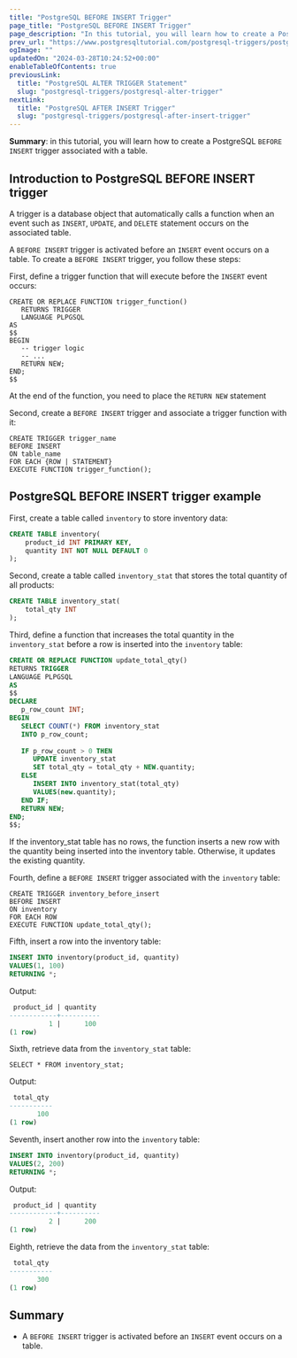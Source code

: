 ```yaml
---
title: "PostgreSQL BEFORE INSERT Trigger"
page_title: "PostgreSQL BEFORE INSERT Trigger"
page_description: "In this tutorial, you will learn how to create a PostgreSQL BEFORE INSERT trigger associated with a table."
prev_url: "https://www.postgresqltutorial.com/postgresql-triggers/postgresql-before-insert-trigger/"
ogImage: ""
updatedOn: "2024-03-28T10:24:52+00:00"
enableTableOfContents: true
previousLink: 
  title: "PostgreSQL ALTER TRIGGER Statement"
  slug: "postgresql-triggers/postgresql-alter-trigger"
nextLink: 
  title: "PostgreSQL AFTER INSERT Trigger"
  slug: "postgresql-triggers/postgresql-after-insert-trigger"
---
```





**Summary**: in this tutorial, you will learn how to create a PostgreSQL `BEFORE INSERT` trigger associated with a table.


## Introduction to PostgreSQL BEFORE INSERT trigger

A trigger is a database object that automatically calls a function when an event such as `INSERT`, `UPDATE`, and `DELETE` statement occurs on the associated table.

A `BEFORE INSERT` trigger is activated before an `INSERT` event occurs on a table. To create a `BEFORE INSERT` trigger, you follow these steps:

First, define a trigger function that will execute before the `INSERT` event occurs:


```pgsqlsql
CREATE OR REPLACE FUNCTION trigger_function()
   RETURNS TRIGGER
   LANGUAGE PLPGSQL
AS
$$
BEGIN
   -- trigger logic
   -- ...
   RETURN NEW;
END;
$$
```
At the end of the function, you need to place the `RETURN NEW` statement

Second, create a `BEFORE INSERT` trigger and associate a trigger function with it:


```pgsql
CREATE TRIGGER trigger_name
BEFORE INSERT
ON table_name
FOR EACH {ROW | STATEMENT}
EXECUTE FUNCTION trigger_function();
```

## PostgreSQL BEFORE INSERT trigger example

First, create a table called `inventory` to store inventory data:


```sql
CREATE TABLE inventory(
    product_id INT PRIMARY KEY,
    quantity INT NOT NULL DEFAULT 0
);
```
Second, create a table called `inventory_stat` that stores the total quantity of all products:


```sql
CREATE TABLE inventory_stat(
    total_qty INT
);
```
Third, define a function that increases the total quantity in the `inventory_stat` before a row is inserted into the `inventory` table:


```sql
CREATE OR REPLACE FUNCTION update_total_qty()
RETURNS TRIGGER
LANGUAGE PLPGSQL
AS
$$
DECLARE
   p_row_count INT;
BEGIN
   SELECT COUNT(*) FROM inventory_stat
   INTO p_row_count;
   
   IF p_row_count > 0 THEN
      UPDATE inventory_stat 
      SET total_qty = total_qty + NEW.quantity;
   ELSE
      INSERT INTO inventory_stat(total_qty)
      VALUES(new.quantity);
   END IF;
   RETURN NEW;
END;
$$;
```
If the inventory\_stat table has no rows, the function inserts a new row with the quantity being inserted into the inventory table. Otherwise, it updates the existing quantity.

Fourth, define a `BEFORE INSERT` trigger associated with the `inventory` table:


```
CREATE TRIGGER inventory_before_insert
BEFORE INSERT
ON inventory
FOR EACH ROW
EXECUTE FUNCTION update_total_qty();
```
Fifth, insert a row into the inventory table:


```sql
INSERT INTO inventory(product_id, quantity)
VALUES(1, 100)
RETURNING *;
```
Output:


```sql
 product_id | quantity
------------+----------
          1 |      100
(1 row)
```
Sixth, retrieve data from the `inventory_stat` table:


```
SELECT * FROM inventory_stat;
```
Output:


```sql
 total_qty
-----------
       100
(1 row)
```
Seventh, insert another row into the `inventory` table:


```sql
INSERT INTO inventory(product_id, quantity)
VALUES(2, 200)
RETURNING *;
```
Output:


```sql
 product_id | quantity
------------+----------
          2 |      200
(1 row)
```
Eighth, retrieve the data from the `inventory_stat` table:


```sql
 total_qty
-----------
       300
(1 row)
```

## Summary

* A `BEFORE INSERT` trigger is activated before an `INSERT` event occurs on a table.

